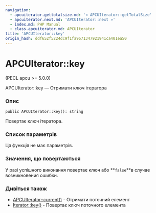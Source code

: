 ```yaml
---
navigation:
  - apcuiterator.gettotalsize.md: '« APCUIterator::getTotalSize'
  - apcuiterator.next.md: 'APCUIterator::next »'
  - index.md: PHP Manual
  - class.apcuiterator.md: APCUIterator
title: 'APCUIterator::key'
origin_hash: ddf652f5224dc9f1fa9671347921941ca401ea50
---
```

# APCUIterator::key

(PECL apcu >= 5.0.0)

APCUIterator::key — Отримати ключ ітератора

### Опис

```methodsynopsis
public APCUIterator::key(): string
```

Повертає ключ ітератора.

### Список параметрів

Ця функція не має параметрів.

### Значення, що повертаються

У разі успішного виконання повертає ключ або \*\*`false`\*\*в случае возникновения ошибки.

### Дивіться також

-   [APCUIterator::current()](apcuiterator.current.md) \- Отримати поточний елемент
-   [Iterator::key()](iterator.key.md) \- Повертає ключ поточного елемента
